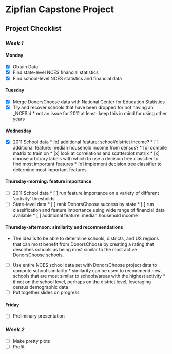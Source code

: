 Zipfian Capstone Project
===

## Project Checklist

### _Week 1_

#### Monday
- [x] Obtain Data
- [x] Find state-level NCES financial statistics
- [x] Find school-level NCES statistics and financial data

#### Tuesday
- [x] Merge DonorsChoose data with National Center for Education Statistics
- [x] Try and recover schools that have been dropped for not having an \_NCESid
      * not an issue for 2011 at least: keep this in mind for using other years

#### Wednesday
- [x] 2011 School data
      * [x] additional feature: school/district income?
      * [ ] additional feature: median household income from census?
      * [x] compile matrix to train on
      * [x] look at correlations and scatterplot matrix
      * [x] choose arbitrary labels with which to use a decision tree classifier to find most important features
      * [x] implement decision tree classifier to determine most important features

#### Thursday-morning: feature importance
- [ ] 2011 School data
      * [ ] run feature importance on a variety of different 'activity' thresholds
- [ ] State-level data
      * [ ] rank DonorsChoose success by state
      * [ ] run classification and feature importance using wide range of financial data available
      * [ ] additional feature: median household income

#### Thursday-afternoon: similarity and recommendations
- The idea is to be able to determine schools, districts, and US regions that can most benefit from DonorsChoose by creating a rating that describes schools as being most similar to the most active DonorsChoose schools.
- [ ] Use entire NCES school data set with DonorsChoose project data to compute school similarity
      * similarity can be used to recommend new schools that are most similar to schools/areas with the highest activity
      * if not on the school level, perhaps on the district level, leveraging census demographic data
- [ ] Put together slides on progress

#### Friday
- [ ] Preliminary presentation


### _Week 2_

- [ ] Make pretty plots
- [ ] Profit
